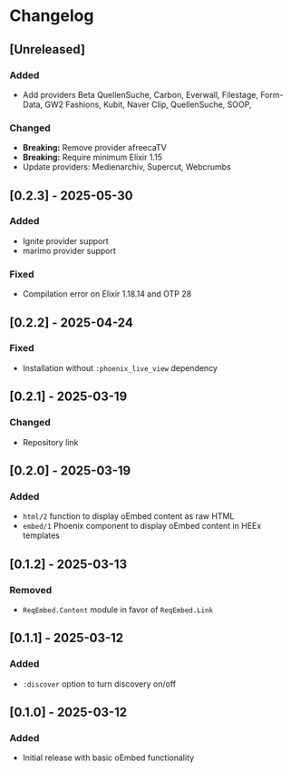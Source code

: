 # Changelog

## [Unreleased]

### Added

- Add providers Beta QuellenSuche, Carbon, Everwall, Filestage, Form-Data, GW2 Fashions, Kubit, Naver Clip, QuellenSuche, SOOP, 

### Changed

- **Breaking:** Remove provider afreecaTV
- **Breaking:** Require minimum Elixir 1.15
- Update providers: Medienarchiv, Supercut, Webcrumbs

## [0.2.3] - 2025-05-30

### Added

- Ignite provider support
- marimo provider support

### Fixed

- Compilation error on Elixir 1.18.14 and OTP 28

## [0.2.2] - 2025-04-24

### Fixed

- Installation without `:phoenix_live_view` dependency

## [0.2.1] - 2025-03-19

### Changed

- Repository link

## [0.2.0] - 2025-03-19

### Added

- `html/2` function to display oEmbed content as raw HTML
- `embed/1` Phoenix component to display oEmbed content in HEEx templates

## [0.1.2] - 2025-03-13

### Removed

- `ReqEmbed.Content` module in favor of `ReqEmbed.Link`

## [0.1.1] - 2025-03-12

### Added

- `:discover` option to turn discovery on/off

## [0.1.0] - 2025-03-12

### Added

- Initial release with basic oEmbed functionality
